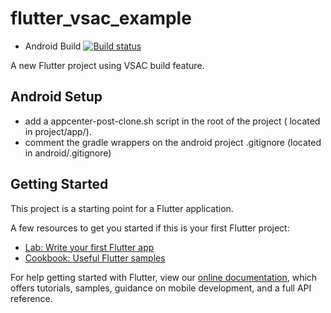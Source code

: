# flutter_vsac_example

 - Android Build 
[![Build status](https://build.appcenter.ms/v0.1/apps/fe65a0fd-f362-4560-b40c-a8a8f23ef7eb/branches/master/badge)](https://appcenter.ms)

A new Flutter project using VSAC build feature.

## Android Setup

- add a appcenter-post-clone.sh script in the root of the project ( located in project/app/).
- comment the gradle wrappers on the android project .gitignore (located in android/.gitignore)

## Getting Started

This project is a starting point for a Flutter application.

A few resources to get you started if this is your first Flutter project:

- [Lab: Write your first Flutter app](https://flutter.dev/docs/get-started/codelab)
- [Cookbook: Useful Flutter samples](https://flutter.dev/docs/cookbook)

For help getting started with Flutter, view our
[online documentation](https://flutter.dev/docs), which offers tutorials,
samples, guidance on mobile development, and a full API reference.
